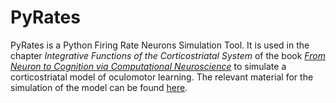 # PyRates
PyRates is a Python Firing Rate Neurons Simulation Tool. It is used in the chapter *Integrative Functions of the Corticostriatal System* of the book [*From Neuron to Cognition via Computational Neuroscience*](https://mitpress.mit.edu/books/neuron-cognition-computational-neuroscience) to simulate a corticostriatal model of oculomotor learning. The relevant material for the simulation of the model can be found [here](https://mitpress.ublish.com/book/neuron-cognition#supplements).